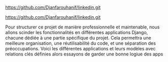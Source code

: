 https://github.com/Djanfarouhanif/linkedin.git


https://github.com/Djanfarouhanif/linkedin.git


Pour structurer ce projet de manière professionnelle et maintenable, nous allons scinder les fonctionnalités en différentes applications Django, chacune dédiée à une partie spécifique du projet. Cela permettra une meilleure organisation, une réutilisabilité du code, et une séparation des préoccupations. Voici les différentes applications et leurs modèles avec relations clés définies alors essayons de garder une bonne logiue des apps 